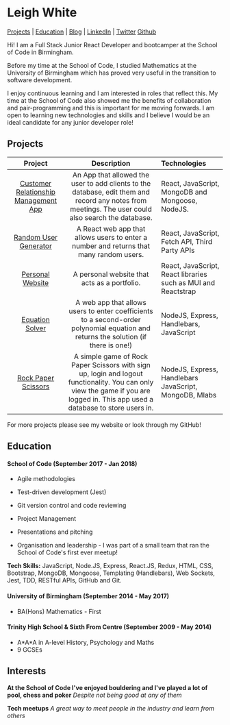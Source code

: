 # Leigh White

[Projects](#projects) | [Education](#education) | [Blog](https://medium.com) | [LinkedIn](https://www.linkedin.com) |
[Twitter](https://twitter.com) [Github](https://github.com)

Hi! I am a Full Stack Junior React Developer and bootcamper at the School of Code in Birmingham.

Before my time at the School of Code, I studied Mathematics at the University of Birmingham which has proved very useful in the transition to software development.

I enjoy continuous learning and I am interested in roles that reflect this. My time at the School of Code also showed me the benefits of collaboration and pair-programming and this is important for me moving forwards. I am open to learning new technologies and skills and I believe I would be an ideal candidate for any junior developer role!

<!-- **Tech Skills:** JavaScript, Ruby, Node.js, React.js, Ruby on Rails, Sinatra, HTML, CSS, jQuery, SQL, RESTful APIs. -->
<!--
## Skills

### Fast learner

* The single most important skill I was taught at Makers Academy, is learning how to learn.

  For example, in our final project at Makers, we successfully built a iOS and Android compatible app using React Native, Ruby on Rails, and PostgreSQL - with no prior experience building mobile applications.

* In my previous career as a Commercial Photographer, I would learn new technical skills every day and apply them to live briefs. Learning by doing allowed me to work with high profile clients in the early stages of my career.

### Research skills

- Whilst building a React Native mobile app, teammates spoke of how the majority of learning came from my how I personally applied my sound research skills to help combat the team with new skills fast.

### Team Player

* My experience of coding in a team has been in an Agile environment. For example, when working in a team building a JavaScript type racer application, we would start every day by focussing on meeting our MVP, reviewing one another's code and continuously deploying new features.

### Communication

* Makers taught me key skills, such as reviewing my course mates work on Github. Feeding back and reflecting on one another's code was a really rewarding way to gain clarity on one's ability, and to understand others code.
* As a Photographer at Noble Studios, I created work for advertising and e-commerce, working alongside designers and marketing teams. We would break down User Stories, allowing us to have a clear understanding of the problem we were solving. -->


## Projects

|                 Project                  |               Description                | Technologies                             |
| :--------------------------------------: | :--------------------------------------: | :--------------------------------------- |
| [Customer Relationship Management App](https://github.com) | An App that allowed the user to add clients to the database, edit them and record any notes from meetings. The user could also search the database.    | React, JavaScript, MongoDB and Mongoose, NodeJS. |
| [Random User Generator](https://github.com) | A React web app that allows users to enter a number and returns that many random users.  | React, JavaScript, Fetch API, Third Party APIs |
| [Personal Website](https://github.com) | A personal website that acts as a portfolio.  | React, JavaScript, React libraries such as MUI and Reactstrap |
| [Equation Solver](https://github.com) | A web app that allows users to enter coefficients to a second-order polynomial equation and returns the solution (if there is one!)  | NodeJS, Express, Handlebars, JavaScript |
| [Rock Paper Scissors](https://github.com) | A simple game of Rock Paper Scissors with sign up, login and logout functionality. You can only view the game if you are logged in. This app used a database to store users in. | NodeJS, Express, Handlebars JavaScript, MongoDB, Mlabs |

For more projects please see my website or look through my GitHub!

## Education

#### School of Code (September 2017 - Jan 2018)

- Agile methodologies

- Test-driven development (Jest)

- Git version control and code reviewing

- Project Management

- Presentations and pitching

- Organisation and leadership - I was part of a small team that ran the School of Code's first ever meetup!

**Tech Skills:** JavaScript, Node.JS, Express, React.JS, Redux, HTML, CSS, Bootstrap, MongoDB, Mongoose, Templating (Handlebars), Web Sockets, Jest,  TDD, RESTful APIs, GitHub and Git.

#### University of Birmingham (September 2014 - May 2017)

- BA(Hons) Mathematics - First

#### Trinity High School & Sixth From Centre (September 2009 - May 2014)

- A\*A*A in A-level History, Psychology and Maths
- 9 GCSEs


## Interests

**At the School of Code I've enjoyed bouldering and I've played a lot of pool, chess and poker** _Despite not being good at any of them_

**Tech meetups** _A great way to meet people in the industry and learn from others_
